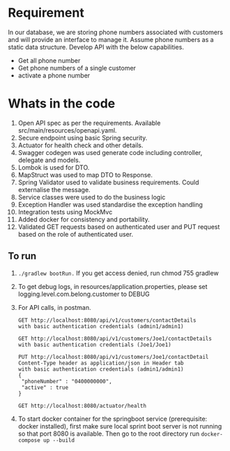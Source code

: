# Requirement
In our database, we are storing phone numbers associated with customers and will provide an interface to manage it. Assume phone numbers as a static data structure. Develop API with the below capabilities.
- Get all phone number
- Get phone numbers of a single customer
- activate a phone number

# Whats in the code
1. Open API spec as per the requirements. Available src/main/resources/openapi.yaml.
2. Secure endpoint using basic Spring security.
3. Actuator for health check and other details.
4. Swagger codegen was used generate code including controller, delegate and models.
5. Lombok is used for DTO.
6. MapStruct was used to map DTO to Response.
7. Spring Validator used to validate business requirements. Could externalise the message.
8. Service classes were used to do the business logic
9. Exception Handler was used standardise the exception handling
10. Integration tests using MockMvc
11. Added docker for consistency and portability.
12. Validated GET requests based on authenticated user and PUT request based on the role of authenticated user.


## To run

1. ```./gradlew bootRun.``` If you get access denied, run chmod 755 gradlew
2. To get debug logs, in resources/application.properties, please set logging.level.com.belong.customer to DEBUG
3. For API calls, in postman.
   ```  
   GET http://localhost:8080/api/v1/customers/contactDetails
   with basic authentication credentials (admin1/admin1)
   ```
   ```
   GET http://localhost:8080/api/v1/customers/Joe1/contactDetails
   with basic authentication credentials (Joe1/Joe1)
   ```
   ```
   PUT http://localhost:8080/api/v1/customers/Joe1/contactDetail
   Content-Type header as application/json in Header tab
   with basic authentication credentials (admin1/admin1)
   {
    "phoneNumber" : "0400000000",
    "active" : true
   }
   ```
   ```
   GET http://localhost:8080/actuator/health
   ```

4. To start docker container for the springboot service (prerequisite: docker installed), first make sure local sprint boot server is not running so that port 8080 is available. Then go to the root directory run
   ```docker-compose up --build```

